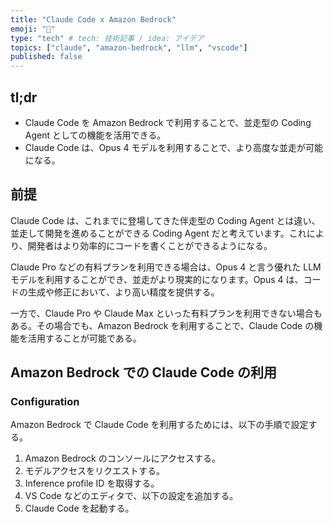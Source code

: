 ```yaml
---
title: "Claude Code x Amazon Bedrock"
emoji: "💨"
type: "tech" # tech: 技術記事 / idea: アイデア
topics: ["claude", "amazon-bedrock", "llm", "vscode"]
published: false
---
```


## tl;dr

- Claude Code を Amazon Bedrock で利用することで、並走型の Coding Agent としての機能を活用できる。
- Claude Code は、Opus 4 モデルを利用することで、より高度な並走が可能になる。

## 前提

Claude Code は、これまでに登場してきた伴走型の Coding Agent とは違い、並走して開発を進めることができる Coding Agent だと考えています。これにより、開発者はより効率的にコードを書くことができるようになる。

Claude Pro などの有料プランを利用できる場合は、Opus 4 と言う優れた LLM モデルを利用することができ、並走がより現実的になります。Opus 4 は、コードの生成や修正において、より高い精度を提供する。

一方で、Claude Pro や Claude Max といった有料プランを利用できない場合もある。その場合でも、Amazon Bedrock を利用することで、Claude Code の機能を活用することが可能である。

## Amazon Bedrock での Claude Code の利用

### Configuration

Amazon Bedrock で Claude Code を利用するためには、以下の手順で設定する。

1. Amazon Bedrock のコンソールにアクセスする。
1. モデルアクセスをリクエストする。
1. Inference profile ID を取得する。
1. VS Code などのエディタで、以下の設定を追加する。
1. Claude Code を起動する。
